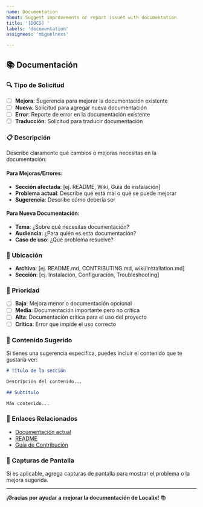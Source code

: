 ```yaml
---
name: Documentation
about: Suggest improvements or report issues with documentation
title: '[DOCS] '
labels: 'documentation'
assignees: 'miguelnexs'

---
```


## 📚 Documentación

### 🔍 Tipo de Solicitud

- [ ] **Mejora**: Sugerencia para mejorar la documentación existente
- [ ] **Nueva**: Solicitud para agregar nueva documentación
- [ ] **Error**: Reporte de error en la documentación existente
- [ ] **Traducción**: Solicitud para traducir documentación

### 📋 Descripción

Describe claramente qué cambios o mejoras necesitas en la documentación:

#### Para Mejoras/Errores:
- **Sección afectada**: [ej. README, Wiki, Guía de instalación]
- **Problema actual**: Describe qué está mal o qué se puede mejorar
- **Sugerencia**: Describe cómo debería ser

#### Para Nueva Documentación:
- **Tema**: ¿Sobre qué necesitas documentación?
- **Audiencia**: ¿Para quién es esta documentación?
- **Caso de uso**: ¿Qué problema resuelve?

### 📍 Ubicación

- **Archivo**: [ej. README.md, CONTRIBUTING.md, wiki/installation.md]
- **Sección**: [ej. Instalación, Configuración, Troubleshooting]

### 🎯 Prioridad

- [ ] **Baja**: Mejora menor o documentación opcional
- [ ] **Media**: Documentación importante pero no crítica
- [ ] **Alta**: Documentación crítica para el uso del proyecto
- [ ] **Crítica**: Error que impide el uso correcto

### 📝 Contenido Sugerido

Si tienes una sugerencia específica, puedes incluir el contenido que te gustaría ver:

```markdown
# Título de la sección

Descripción del contenido...

## Subtítulo

Más contenido...
```

### 🔗 Enlaces Relacionados

- [Documentación actual](https://github.com/miguelnexs/localix/wiki)
- [README](https://github.com/miguelnexs/localix/blob/main/README.md)
- [Guía de Contribución](https://github.com/miguelnexs/localix/blob/main/CONTRIBUTING.md)

### 📸 Capturas de Pantalla

Si es aplicable, agrega capturas de pantalla para mostrar el problema o la mejora sugerida.

---

**¡Gracias por ayudar a mejorar la documentación de Localix!** 📚
